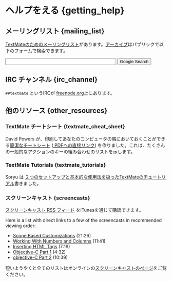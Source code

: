 # ヘルプをえる {getting_help}

## メーリングリスト {mailing_list}

[TextMateのためのメーリングリスト](http://lists.macromates.com/mailman/listinfo/textmate)があります。[アーカイブ](http://lists.macromates.com/pipermail/textmate/)はパブリックで以下のフォームで検索できます。

<form method="GET" action="http://www.google.com/search" accept-charset="utf-8">
    <p>
        <input type="hidden" name="num" value="20">
        <input type="hidden" name="hl" value="en">
        <input type="hidden" name="c2coff" value="1">
        <input type="hidden" name="as_sitesearch" value="lists.macromates.com">
        <input type="text" name="as_q" size="40" class="txt">
        <input type="submit" name="btnG" value="Google Search">
    </p>
</form>

## IRC チャンネル {irc_channel}

 `##textmate` というIRCが [freenode.org](http://freenode.org/)上にあります。

## 他のリソース {other_resources}

### TextMate チートシート {textmate_cheat_sheet}

David Powers が、印刷してあなたのコンピュータの隣においておくことができる[簡潔なチートシート](http://www.grayskies.net/textmate) ([ PDFへの直接リンク](http://www.grayskies.net/TMcheatsheet.pdf)) を作りました。これは、たくさんの一般的なアクションのキーの組み合わせのリストを示します。


### TextMate Tutorials {textmate_tutorials}

Soryu は [２つのセットアップと基本的な使用法を扱ったTextMateのチュートリアル](http://projects.serenity.de/textmate/tutorials/)書きました。


### スクリーンキャスト {screencasts}

[スクリーンキャスト RSS フィード](pcast://macromates.com/textmate/screencast.rss) をiTunesを通じて購読できます。

Here is a list with direct links to a few of the screencasts in recommended viewing order:

 * [Scope Based Customizations](http://macromates.com/screencast/scopes_and_comments.mov) (21:26)
 * [Working With Numbers and Columns](http://macromates.com/screencast/math_and_column_selections.mov) (11:41)
 * [Inserting HTML Tags](http://macromates.com/screencast/insert_html_tags.mov) (7:19)
 * [Objective-C Part 1](http://macromates.com/screencast/objective-c_part_1.mov) (4:32)
 * [objective-C Part 2](http://macromates.com/screencast/objective_c_part_2.mov) (10:39)

短いようやくと全てのリストはオンラインの[スクリーンキャストのページ](http://macromates.com/screencasts)をご覧ください。
